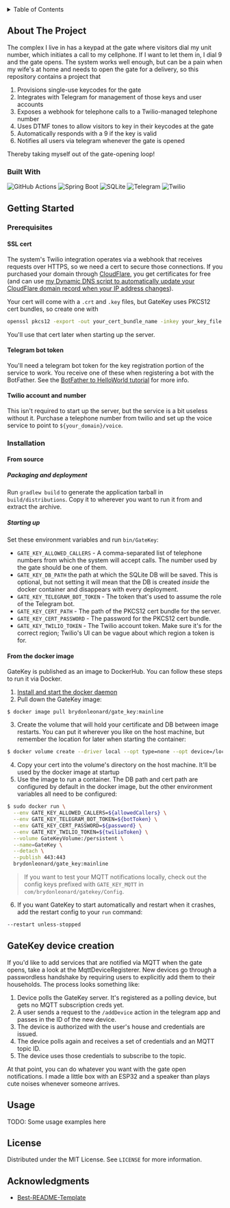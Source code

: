 <!-- TABLE OF CONTENTS -->
<details>
  <summary>Table of Contents</summary>
  <ol>
    <li>
      <a href="#about-the-project">About The Project</a>
      <ul>
        <li><a href="#built-with">Built With</a></li>
      </ul>
    </li>
    <li>
      <a href="#getting-started">Getting Started</a>
      <ul>
        <li><a href="#prerequisites">Prerequisites</a></li>
        <li><a href="#installation">Installation</a></li>
      </ul>
    </li>
    <li><a href="#usage">Usage</a></li>
    <li><a href="#license">License</a></li>
    <li><a href="#acknowledgments">Acknowledgments</a></li>
  </ol>
</details>



<!-- ABOUT THE PROJECT -->

## About The Project

The complex I live in has a keypad at the gate where visitors dial my unit number, which initiates a call to my
cellphone. If I want to let them in, I dial 9 and the gate opens. The system works well enough, but can be a pain when
my wife's at home and needs to open the gate for a delivery, so this repository contains a project that

1. Provisions single-use keycodes for the gate
2. Integrates with Telegram for management of those keys and user accounts
3. Exposes a webhook for telephone calls to a Twilio-managed telephone number
4. Uses DTMF tones to allow visitors to key in their keycodes at the gate
5. Automatically responds with a 9 if the key is valid
6. Notifies all users via telegram whenever the gate is opened

Thereby taking myself out of the gate-opening loop!

### Built With

![GitHub Actions](https://img.shields.io/badge/github%20actions-%232671E5.svg?style=for-the-badge&logo=githubactions&logoColor=white)
![Spring Boot](https://img.shields.io/badge/Spring_Boot-%236DB33F.svg?style=for-the-badge&logo=springboot&logoColor=white)
![SQLite](https://img.shields.io/badge/sqlite-%2307405e.svg?style=for-the-badge&logo=sqlite&logoColor=white)
![Telegram](https://img.shields.io/badge/Telegram-2CA5E0?style=for-the-badge&logo=telegram&logoColor=white)
![Twilio](https://img.shields.io/badge/Twilio-F22F46?style=for-the-badge&logo=Twilio&logoColor=white)

## Getting Started

### Prerequisites

#### SSL cert

The system's Twilio integration operates via a webhook that receives requests over HTTPS, so we need a cert to secure
those connections.
If you purchased your domain through [CloudFlare](https://www.cloudflare.com/products/registrar/), you get certificates
for free (and can
use [my Dynamic DNS script to automatically update your CloudFlare domain record when your IP address changes](https://github.com/BrydonLeonard/CloudFlareDDNS)).

Your cert will come with a `.crt` and `.key` files, but GateKey uses PKCS12 cert bundles, so create one with

```bash
openssl pkcs12 -export -out your_cert_bundle_name -inkey your_key_file.key -in your_cert_file.crt
```

You'll use that cert later when starting up the server.

#### Telegram bot token

You'll need a telegram bot token for the key registration portion of the service to work. You receive one of these when
registering a bot with the BotFather. See the
[BotFather to HelloWorld tutorial](https://core.telegram.org/bots/tutorial) for more info.

#### Twilio account and number

This isn't required to start up the server, but the service is a bit useless without it. Purchase a telephone number
from twilio and set up the voice service to point to `${your_domain}/voice`.

### Installation

#### From source

##### Packaging and deployment

Run `gradlew build` to generate the application tarball in `build/distributions`. Copy it to wherever you want to run it
from
and extract the archive.

##### Starting up

Set these environment variables and run `bin/GateKey`:

- `GATE_KEY_ALLOWED_CALLERS` - A comma-separated list of telephone numbers from which the system will accept calls. The
  number
  used by the gate should be one of them.
- `GATE_KEY_DB_PATH` the path at which the SQLite DB will be saved. This is optional, but not setting it will mean that
  the DB is created _inside_ the docker container and disappears with every deployment.
- `GATE_KEY_TELEGRAM_BOT_TOKEN` - The token that's used to assume the role of the Telegram bot.
- `GATE_KEY_CERT_PATH` - The path of the PKCS12 cert bundle for the server.
- `GATE_KEY_CERT_PASSWORD` - The password for the PKCS12 cert bundle.
- `GATE_KEY_TWILIO_TOKEN` - The Twilio account token. Make sure it's for the correct region; Twilio's UI can be vague
  about which region a token is for.

#### From the docker image

GateKey is published as an image to DockerHub. You can follow these steps to run it via Docker.

1. [Install and start the docker daemon](https://docs.docker.com/engine/install/ubuntu/)
2. Pull down the GateKey image:

```bash
$ docker image pull brydonleonard/gate_key:mainline
```

3. Create the volume that will hold your certificate and DB between image restarts. You can put it wherever you like on
   the host machine, but remember the location for later when starting the container:

```bash
$ docker volume create --driver local --opt type=none --opt device=/location/on/the/host/machine --opt o=bind GateKeyVolume
```

4. Copy your cert into the volume's directory on the host machine. It'll be used by the docker image at startup
5. Use the image to run a container. The DB path and cert path are configured by default in the docker image, but the
   other environment variables all need to be configured:

```bash
$ sudo docker run \
  --env GATE_KEY_ALLOWED_CALLERS=${allowedCallers} \
  --env GATE_KEY_TELEGRAM_BOT_TOKEN=${botToken} \
  --env GATE_KEY_CERT_PASSWORD=${password} \
  --env GATE_KEY_TWILIO_TOKEN=${twilioToken} \
  --volume GateKeyVolume:/persistent \
  --name=GateKey \
  --detach \
  --publish 443:443
  brydonleonard/gate_key:mainline
```

> If you want to test your MQTT notifications locally, check out the config keys prefixed with `GATE_KEY_MQTT`
> in `com/brydonleonard/gatekey/Config`.

6. If you want GateKey to start automatically and restart when it crashes, add the restart config to your `run` command:

```bash
--restart unless-stopped
```

## GateKey device creation

If you'd like to add services that are notified via MQTT when the gate opens, take a look at the MqttDeviceRegisterer.
New devices go through a passwordless handshake by requiring users to explicitly add them to their households. The
process
looks something like:

1. Device polls the GateKey server. It's registered as a polling device, but gets no MQTT subscription creds yet.
2. A user sends a request to the `/addDevice` action in the telegram app and passes in the ID of the new device.
3. The device is authorized with the user's house and credentials are issued.
4. The device polls again and receives a set of credentials and an MQTT topic ID.
5. The device uses those credentials to subscribe to the topic.

At that point, you can do whatever you want with the gate open notifications. I made a little box with an ESP32 and a
speaker than plays cute noises whenever someone arrives.

## Usage

TODO: Some usage examples here

## License

Distributed under the MIT License. See `LICENSE` for more information.

<!-- ACKNOWLEDGMENTS -->

## Acknowledgments

* [Best-README-Template](https://github.com/othneildrew/Best-README-Template/blob/master/README.md)
